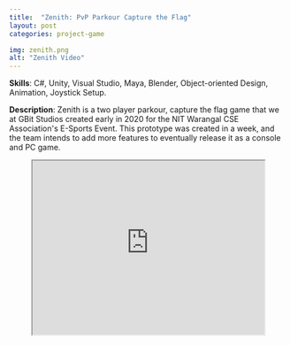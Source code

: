 ```yaml
---
title:  "Zenith: PvP Parkour Capture the Flag"
layout: post
categories: project-game

img: zenith.png
alt: "Zenith Video"
---
```


**Skills**: C#, Unity, Visual Studio, Maya, Blender, Object-oriented Design, Animation, Joystick Setup.


**Description**: Zenith is a two player parkour, capture the flag game that we at GBit Studios created early in 2020 for the NIT Warangal CSE Association's E-Sports Event. This prototype was created in a week, and the team intends to add more features to eventually release it as a console and PC game. 

<div style="display:flex;justify-content:center;margin-top:10px">
  <iframe width="420" height="315"
  src="https://www.youtube.com/embed/aC8WfDrP618">
  </iframe>
</div>



